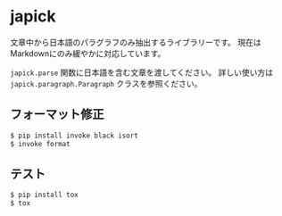 # japick

文章中から日本語のパラグラフのみ抽出するライブラリーです。
現在はMarkdownにのみ緩やかに対応しています。

`japick.parse` 関数に日本語を含む文章を渡してください。
詳しい使い方は `japick.paragraph.Paragraph` クラスを参照ください。

## フォーマット修正

```bash
$ pip install invoke black isort
$ invoke format
```

## テスト

```bash
$ pip install tox
$ tox
```
